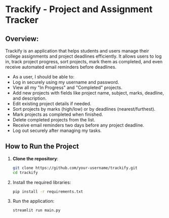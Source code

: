 # Trackify - Project and Assignment Tracker

## Overview:
Trackify is an application that helps students and users manage their college assignments and project deadlines efficiently.
It allows users to log in, track project progress, sort projects, mark them as completed, and even receive automated email reminders before deadlines.

- As a user, I should be able to:
- Log in securely using my username and password.
- View all my "In Progress" and "Completed" projects.
- Add new projects with fields like project name, subject, marks, deadline, and description.
- Edit existing project details if needed.
- Sort projects by marks (high/low) or by deadlines (nearest/furthest).
- Mark projects as completed when finished.
- Delete completed projects from the list.
- Receive email reminders two days before any project deadline.
- Log out securely after managing my tasks.


## How to Run the Project
1. **Clone the repository**:
   ```bash
   git clone https://github.com/your-username/trackify.git
   cd trackify

2. Install the required libraries:
   ```bash
   pip install -r requirements.txt

3. Run the application:
   ```bash
   streamlit run main.py
